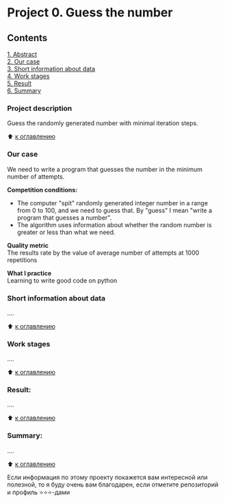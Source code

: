 # Project 0. Guess the number

## Contents 
[1. Abstract](https://github.com/MaxwellDevelopments/SkillFactory-DS/tree/main/project_0/README.md#Описание-проекта)  
[2. Our case](https://github.com/MaxwellDevelopments/SkillFactory-DS/tree/main/project_0/README.md#Какой-кейс-решаем)  
[3. Short information about data](https://github.com/MaxwellDevelopments/SkillFactory-DS/tree/main/project_0/README.md#Краткая-информация-о-данных)  
[4. Work stages](https://github.com/MaxwellDevelopments/SkillFactory-DS/tree/main/project_0/README.md#Этапы-работы-над-проектом)  
[5. Result](https://github.com/MaxwellDevelopments/SkillFactory-DS/tree/main/project_0/README.md#Result)    
[6. Summary](https://github.com/MaxwellDevelopments/SkillFactory-DS/tree/main/project_0/README.md#Summary) 

### Project description   
Guess the randomly generated number with minimal iteration steps.

:arrow_up: [к оглавлению](https://github.com/MaxwellDevelopments/SkillFactory-DS/tree/main/project_0/README.md#Contents)  


### Our case
We need to write a program that guesses the number in the minimum number of attempts.

**Competition conditions:**
- The computer "spit" randomly generated integer number in a range from 0 to 100, and we need to guess that. By "guess" I mean "write a program that guesses a number".
- The algorithm uses information about whether the random number is greater or less than what we need.

**Quality metric**     
The results rate by the value of average number of attempts at 1000 repetitions

**What I practice**     
Learning to write good code on python


### Short information about data
....
  
:arrow_up: [к оглавлению](https://github.com/MaxwellDevelopments/SkillFactory-DS/tree/main/project_0/README.md#Contents) 


### Work stages 
....

:arrow_up: [к оглавлению](https://github.com/MaxwellDevelopments/SkillFactory-DS/tree/main/project_0/README.md#Contents) 


### Result:  
....

:arrow_up: [к оглавлению](https://github.com/MaxwellDevelopments/SkillFactory-DS/tree/main/project_0/README.md#Contents) 


### Summary:  
....

:arrow_up: [к оглавлению](https://github.com/MaxwellDevelopments/SkillFactory-DS/tree/main/project_0/README.md#Contents) 


Если информация по этому проекту покажется вам интересной или полезной, то я буду очень вам благодарен, если отметите репозиторий и профиль ⭐️⭐️⭐️-дами